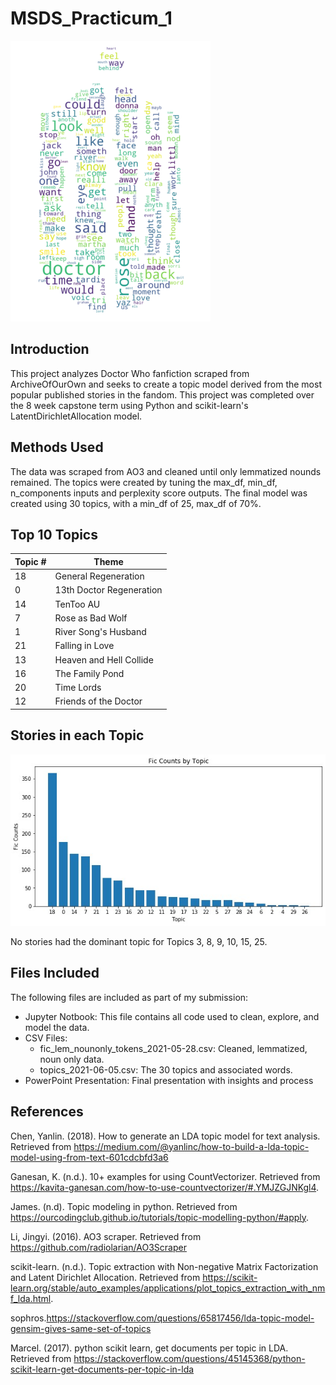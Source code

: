 # MSDS_Practicum_1
![dr who logo](https://github.com/lcagney/MSDS_Practicum/blob/9f9040d216187e4c9274f969115aaeee885b6311/Images/DoctorWhoLogo_WC.png)
## Introduction
This project analyzes Doctor Who fanfiction scraped from ArchiveOfOurOwn and seeks to create a topic model derived from the most popular published stories in the fandom. This project was completed over the 8 week capstone term using Python and scikit-learn's LatentDirichletAllocation model.

## Methods Used
The data was scraped from AO3 and cleaned until only lemmatized nounds remained. The topics were created by tuning the max_df, min_df, n_components inputs and perplexity score outputs. The final model was created using 30 topics, with a min_df of 25, max_df of 70%. 

## Top 10 Topics
| Topic #        | Theme         |
| ------------- | ------------- |
| 18  | General Regeneration  |
| 0 | 13th Doctor Regeneration  |
| 14 | TenToo AU |
| 7 | Rose as Bad Wolf |
| 1 | River Song's Husband |
| 21 | Falling in Love |
| 13 | Heaven and Hell Collide | 
| 16 | The Family Pond | 
| 20 | Time Lords |
| 12 | Friends of the Doctor | 

## Stories in each Topic
![storydist](https://github.com/lcagney/MSDS_Practicum/blob/c4e58fb9e231a434c3748ac2bbc88ce14d6a2de5/Images/storycountsbytopic.jpg)

No stories had the dominant topic for Topics 3, 8, 9, 10, 15, 25.

## Files Included
The following files are included as part of my submission:
- Jupyter Notbook: This file contains all code used to clean, explore, and model the data.
- CSV Files:
  - fic_lem_nounonly_tokens_2021-05-28.csv: Cleaned, lemmatized, noun only data.
  - topics_2021-06-05.csv: The 30 topics and associated words.
- PowerPoint Presentation: Final presentation with insights and process

## References
Chen, Yanlin. (2018). How to generate an LDA topic model for text analysis. Retrieved from https://medium.com/@yanlinc/how-to-build-a-lda-topic-model-using-from-text-601cdcbfd3a6

Ganesan, K. (n.d.). 10+ examples for using CountVectorizer. Retrieved from https://kavita-ganesan.com/how-to-use-countvectorizer/#.YMJZGJNKgl4.

James. (n.d). Topic modeling in python. Retrieved from https://ourcodingclub.github.io/tutorials/topic-modelling-python/#apply. 

Li, Jingyi. (2016). AO3 scraper. Retrieved from https://github.com/radiolarian/AO3Scraper 

scikit-learn. (n.d.). Topic extraction with Non-negative Matrix Factorization and Latent Dirichlet Allocation. Retrieved from https://scikit-learn.org/stable/auto_examples/applications/plot_topics_extraction_with_nmf_lda.html. 

sophros.https://stackoverflow.com/questions/65817456/lda-topic-model-gensim-gives-same-set-of-topics
    
Marcel. (2017). python scikit learn, get documents per topic in LDA. Retrieved from https://stackoverflow.com/questions/45145368/python-scikit-learn-get-documents-per-topic-in-lda
    
